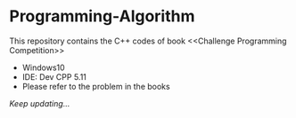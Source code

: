 # Programming-Algorithm
This repository contains the C++ codes of book &lt;&lt;Challenge Programming Competition>>

* Windows10
* IDE: Dev CPP 5.11
* Please refer to the problem in the books

*Keep updating...*
